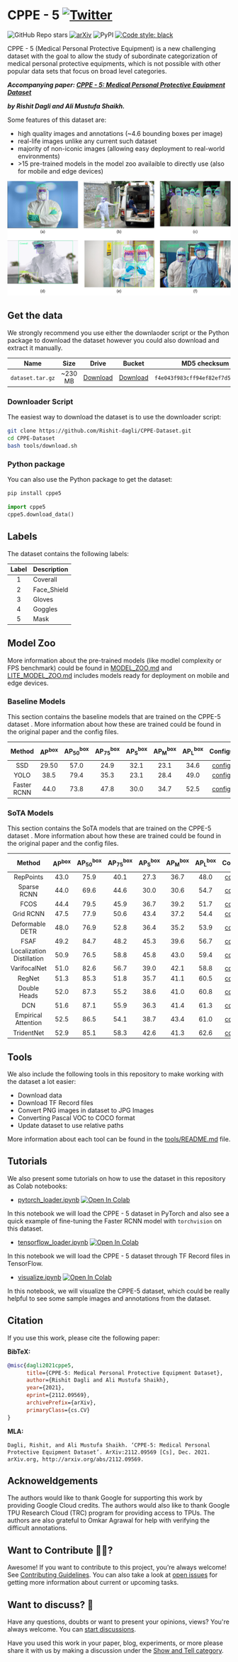 # CPPE - 5 [![Twitter](https://img.shields.io/twitter/url?style=social&url=https%3A%2F%2Fgithub.com%2FRishit-dagli%2Fhttps://github.com/Rishit-dagli/CPPE-Dataset)](https://twitter.com/intent/tweet?text=Wow:&url=https%3A%2F%2Fgithub.com%2FRishit-dagli%2Fhttps://github.com/Rishit-dagli/CPPE-Dataset)

![GitHub Repo stars](https://img.shields.io/github/stars/Rishit-dagli/CPPE-Dataset?style=social)
[![arXiv](https://img.shields.io/badge/arXiv-2112.09569-b31b1b.svg)](https://arxiv.org/abs/2112.09569)
![PyPI](https://img.shields.io/pypi/v/cppe5)
[![Code style: black](https://img.shields.io/badge/code%20style-black-000000.svg)](https://github.com/psf/black)

CPPE - 5 (Medical Personal Protective Equipment) is a new challenging dataset
with the goal to allow the study of subordinate categorization of medical
personal protective equipments, which is not possible with other popular data
sets that focus on broad level categories.

_**Accompanying paper: [CPPE - 5: Medical Personal Protective Equipment Dataset](https://arxiv.org/abs/2112.09569)**_

_**by Rishit Dagli and Ali Mustufa Shaikh.**_

Some features of this dataset are:
- high quality images and annotations (~4.6 bounding boxes per image)
- real-life images unlike any current such dataset
- majority of non-iconic images (allowing easy deployment to real-world environments)
- \>15 pre-trained models in the model zoo availaible to directly use (also for mobile and edge devices)

![](media/annotation_type.png)

## Get the data

We strongly recommend you use either the downlaoder script or the Python package
to download the dataset however you could also download and extract it manually.

| Name | Size | Drive | Bucket | MD5 checksum |
|:----:|:----:|:----:|:----:|:------------:|
| `dataset.tar.gz` | ~230 MB | [Download](https://drive.google.com/file/d/1MGnaAfbckUmigGUvihz7uiHGC6rBIbvr/view?usp=sharing) | [Download](https://storage.googleapis.com/cppe-5/dataset.tar.gz) | `f4e043f983cff94ef82ef7d57a879212` |

### Downloader Script

The easiest way to download the dataset is to use the downloader script:

```bash
git clone https://github.com/Rishit-dagli/CPPE-Dataset.git
cd CPPE-Dataset
bash tools/download.sh
```

### Python package

You can also use the Python package to get the dataset:

```bash
pip install cppe5
```

```python
import cppe5
cppe5.download_data()
```

## Labels

The dataset contains the following labels:

| Label | Description |
|:----:|:-------------|
| 1 | Coverall |
| 2 | Face_Shield |
| 3 | Gloves |
| 4 | Goggles |
| 5 | Mask |

## Model Zoo

More information about the pre-trained models (like modlel complexity or FPS benchmark) could be found in [MODEL_ZOO.md](MODEL_ZOO.md)
and [LITE_MODEL_ZOO.md](LITE_MODEL_ZOO.md) includes models ready for deployment
on mobile and edge devices.

### Baseline Models

This section contains the baseline models that are trained on the CPPE-5 dataset
. More information about how these are trained could be found in the original
paper and the config files.

|   Method    | AP<sup>box</sup> | AP<sub>50</sub><sup>box</sup> | AP<sub>75</sub><sup>box</sup> | AP<sub>S</sub><sup>box</sup> | AP<sub>M</sub><sup>box</sup> | AP<sub>L</sub><sup>box</sup> | Configs | TensorBoard.dev | PyTorch model | TensorFlow model |
|:-----------:|:--------------------------:|:---------------------------------------:|:---------------------------------------:|:----------------------------------------:|:----------------------------------------:|:----------------------------------------:|:-------:|:------:|:-------:|:------:|
|     SSD     |           29.50            |                  57.0                   |                  24.9                   |                   32.1                   |                   23.1                   |                   34.6                   | [config](baselines/ssd.config) | [tb.dev](https://tensorboard.dev/experiment/2EimzQz9Q4GCJjYsyo1MKQ/) | [bucket]() | [bucket](https://storage.googleapis.com/cppe-5/trained_models/ssd/tf_ssd.tar.gz) |
|    YOLO     |            38.5            |                  79.4                   |                  35.3                   |                   23.1                   |                   28.4                   |                   49.0                   | [config](baselines/yolov3_d53_mstrain-608_273e_coco.py) | [tb.dev](https://tensorboard.dev/experiment/5JrpU22hRnOOOXCLKvxFyQ) | [bucket](https://storage.googleapis.com/cppe-5/trained_models/yolo/yolov3_d53_608_273e-2942d1ca.pth) | [bucket](https://storage.googleapis.com/cppe-5/trained_models/yolo/yolo.tar.gz) |
| Faster RCNN |            44.0            |                  73.8                   |                  47.8                   |                   30.0                   |                   34.7                   |                   52.5                   | [config](baselines/faster_rcnn_r101_fpn_2x_coco.py) | [tb.dev](https://tensorboard.dev/experiment/20XQ37HgQUyMJuOlbqmVDQ/) | [bucket](https://storage.googleapis.com/cppe-5/trained_models/faster_rcnn/faster_rcnn_r101_fpn_2x_coco-77efa99b.pth) | [bucket](https://storage.googleapis.com/cppe-5/trained_models/faster_rcnn/faster_rcnn.tar.gz) |

### SoTA Models

This section contains the SoTA models that are trained on the CPPE-5 dataset
. More information about how these are trained could be found in the original
paper and the config files.

|           Method           | AP<sup>box</sup> | AP<sub>50</sub><sup>box</sup> | AP<sub>75</sub><sup>box</sup> | AP<sub>S</sub><sup>box</sup> | AP<sub>M</sub><sup>box</sup> | AP<sub>L</sub><sup>box</sup> | Configs | TensorBoard.dev                                                      | PyTorch model                                                                                                                                  | TensorFlow model                                                                               |
|:--------------------------:|:----------:|:-----------------:|:-----------------:|:----------------:|:----------------:|:----------------:|:------------:|:----------------------------------------------------------------------:|:------------------------------------------------------------------------------------------------------------------------------------------------:|:------------------------------------------------------------------------------------------------:|
|         RepPoints          |    43.0    |        75.9       |        40.1       |       27.3       |       36.7       |       48.0       | [config](configs/reppoints_moment_r50_fpn_gn_2x_coco.py) | [tb.dev](https://tensorboard.dev/experiment/Co6JQVe1RDmxgbMx4gD0Qg/) | [bucket](https://storage.googleapis.com/cppe-5/trained_models/reppoints/reppoints_moment_r50_fpn_gn_2x_coco-18beef36.pth)                      |                                                -                                               |
|        Sparse RCNN         |    44.0    |        69.6       |        44.6       |       30.0       |       30.6       |       54.7       | [config](configs/sparse_rcnn_r101_fpn_300_proposals_crop_mstrain_480-800_3x_coco.py) | [tb.dev](https://tensorboard.dev/experiment/se3w7zQ7SlyE6T8q59P79w/) | [bucket](https://storage.googleapis.com/cppe-5/trained_models/sparse_rcnn/sparse_rcnn_r101_fpn_300_proposals_crop_mstrain_480-800_3x_coco.pth) |                                                -                                               |
|            FCOS            |    44.4    |        79.5       |        45.9       |       36.7       |       39.2       |       51.7       | [config](configs/fcos_r101_caffe_fpn_gn-head_mstrain_640-800_2x_coco.py) | [tb.dev](https://tensorboard.dev/experiment/O343s1kRQIKTqs508jESDA/) | [bucket](https://storage.googleapis.com/cppe-5/trained_models/fcos/fcos_r101_caffe_fpn_gn-head_mstrain_640-800_2x_coco-031dc428.pth)           | [bucket](https://storage.googleapis.com/cppe-5/trained_models/fcos/tf_fcos.tar.gz)             |
|         Grid RCNN          |    47.5    |        77.9       |        50.6       |       43.4       |       37.2       |       54.4       | [config](configs/grid_rcnn_x101_64x4d_fpn_gn-head_2x_coco.py) | [tb.dev](https://tensorboard.dev/experiment/fgGkJ4IBSZmDQj1QEKgXqA/) | [bucket](https://storage.googleapis.com/cppe-5/trained_models/grid_rcnn/grid_rcnn_x101_64x4d_fpn_gn-head_2x_coco-65319c19.pth)                 |                                                -                                               |
|      Deformable DETR       |    48.0    |        76.9       |        52.8       |       36.4       |       35.2       |       53.9       | [config](configs/deformable_detr_refine_r50_16x2_50e_coco.py) | [tb.dev](https://tensorboard.dev/experiment/uq80boznQY2iJVhWSXAKTw/) | [bucket](https://storage.googleapis.com/cppe-5/trained_models/deformable_detr/deformable_detr_refine_r50_16x2_50e-d36a2db1.pth)                |                                                -                                               |
|            FSAF            |    49.2    |        84.7       |        48.2       |       45.3       |       39.6       |       56.7       | [config](configs/fsaf_x101_64x4d_fpn_1x_coco.py) | [tb.dev](https://tensorboard.dev/experiment/jUa0QjFJQZe68o4vbP194Q/) | [bucket](https://storage.googleapis.com/cppe-5/trained_models/fsaf/fsaf_x101_64x4d_fpn_1x_coco-7284d216.pth)                                   | [bucket](https://storage.googleapis.com/cppe-5/trained_models/fsaf/tf_fsaf.tar.gz)             |
| Localization Distillation  |    50.9    |        76.5       |        58.8       |       45.8       |       43.0       |       59.4       | [config](configs/ld_r50_gflv1_r101_fpn_coco_1x.py) | [tb.dev](https://tensorboard.dev/experiment/UMGK5cbATVSDZM5DKN1QAA/) | [bucket](https://storage.googleapis.com/cppe-5/trained_models/ld/ld_r50_gflv1_r101_fpn_coco_1x-e12b2422.pth)                                   |                                                -                                               |
|        VarifocalNet        |    51.0    |        82.6       |        56.7       |       39.0       |       42.1       |       58.8       | [config](configs/vfnet_r101_fpn_mdconv_c3-c5_mstrain_2x_coco.py) | [tb.dev](https://tensorboard.dev/experiment/bE7LlxNLRU2nGanjxEs2rg/) | [bucket](https://storage.googleapis.com/cppe-5/trained_models/vfnet/vfnet_r101_fpn_mdconv_c3-c5_mstrain_2x_coco-8d841df9.pth)                  |                                                -                                               |
|           RegNet           |    51.3    |        85.3       |        51.8       |       35.7       |       41.1       |       60.5       | [config](configs/faster_rcnn_regnetx-3.2GF_fpn_2x_coco.py) | [tb.dev](https://tensorboard.dev/experiment/eYyj3lwcR5O3XDbuyFZ81Q/) | [bucket](https://storage.googleapis.com/cppe-5/trained_models/regnet/regnet-4GF-987ef260.pth)                                                  | [bucket](https://storage.googleapis.com/cppe-5/trained_models/regnet/regnet.tar.gz)            |
|        Double Heads        |    52.0    |        87.3       |        55.2       |       38.6       |       41.0       |       60.8       | [config](configs/dh_faster_rcnn_r50_fpn_1x_coco.py) | [tb.dev](https://tensorboard.dev/experiment/cLMEyMJEQPqWXWeW4XpRkA/) | [bucket](https://storage.googleapis.com/cppe-5/trained_models/double_heads/dh_faster_rcnn_r50_fpn_1x_coco-b10cef7a.pth)                        |                                                -                                               |
|            DCN             |    51.6    |        87.1       |        55.9       |       36.3       |       41.4       |       61.3       | [config](configs/faster_rcnn_r50_fpn_mdpool_1x_coco.py) | [tb.dev](https://tensorboard.dev/experiment/GWTGBFo5TruxPlazzkIpXQ/) | [bucket](https://storage.googleapis.com/cppe-5/trained_models/dcn/faster_rcnn_r50_fpn_mdpool_1x_coco-1d85638a.pth)                             |                                                -                                               |
|     Empirical Attention    |    52.5    |        86.5       |        54.1       |       38.7       |       43.4       |       61.0       | [config](configs/) | [tb.dev](https://tensorboard.dev/experiment/56OgPsWLTWe1jhAV1i00iw/) | [bucket](https://storage.googleapis.com/cppe-5/trained_models/empirical_attention/faster_rcnn_r50_fpn_attention_1111_dcn_1x_coco-f69549ae.pth) |                                                -                                               |
|         TridentNet         |    52.9    |        85.1       |        58.3       |       42.6       |       41.3       |       62.6       | [config](configs/tridentnet_r50_caffe_mstrain_3x_coco.py) | [tb.dev](https://tensorboard.dev/experiment/9O0MAFnlRMWWezz1TbLYGQ/) | [bucket](https://storage.googleapis.com/cppe-5/trained_models/tridentnet/tridentnet_r50_caffe_mstrain_3x_coco-eb569217.pth)                    | [bucket](https://storage.googleapis.com/cppe-5/trained_models/tridentnet/tf_tridentnet.tar.gz) |

## Tools

We also include the following tools in this repository to make working with the dataset
a lot easier:

- Download data
- Download TF Record files
- Convert PNG images in dataset to JPG Images
- Converting Pascal VOC to COCO format
- Update dataset to use relative paths

More information about each tool can be found in the
[tools/README.md](tools/README.md) file.

## Tutorials

We also present some tutorials on how to use the dataset in this repository as
Colab notebooks:

- [pytorch_loader.ipynb](notebooks/pytorch_loader.ipynb) <a href="https://colab.research.google.com/github/Rishit-dagli/CPPE-Dataset/blob/main/notebooks/pytorch_loader.ipynb" target="_parent"><img src="https://colab.research.google.com/assets/colab-badge.svg" alt="Open In Colab"/></a>

In  this notebook we will load the CPPE - 5 dataset in PyTorch and also see a quick example of fine-tuning the Faster RCNN model with `torchvision` on this dataset.

- [tensorflow_loader.ipynb](notebooks/tensorflow_loader.ipynb) <a href="https://colab.research.google.com/github/Rishit-dagli/CPPE-Dataset/blob/main/notebooks/tensorflow_loader.ipynb" target="_parent"><img src="https://colab.research.google.com/assets/colab-badge.svg" alt="Open In Colab"/></a>

In this notebook we will load the CPPE - 5 dataset through TF Record files in TensorFlow.

- [visualize.ipynb](notebooks/visualize.ipynb) <a href="https://colab.research.google.com/github/Rishit-dagli/CPPE-Dataset/blob/main/notebooks/visualize.ipynb" target="_parent"><img src="https://colab.research.google.com/assets/colab-badge.svg" alt="Open In Colab"/></a>

In this notebook, we will visualize the CPPE-5 dataset, which could be really helpful to see some sample images and annotations from the dataset.

## Citation

If you use this work, please cite the following paper:

**BibTeX:**

```bibtex
@misc{dagli2021cppe5,
      title={CPPE-5: Medical Personal Protective Equipment Dataset}, 
      author={Rishit Dagli and Ali Mustufa Shaikh},
      year={2021},
      eprint={2112.09569},
      archivePrefix={arXiv},
      primaryClass={cs.CV}
}
```

**MLA:**

```
Dagli, Rishit, and Ali Mustufa Shaikh. ‘CPPE-5: Medical Personal Protective Equipment Dataset’. ArXiv:2112.09569 [Cs], Dec. 2021. arXiv.org, http://arxiv.org/abs/2112.09569.
```

## Acknoweldgements

The authors would like to thank Google for supporting this work by providing Google Cloud credits. The authors would also like to thank Google TPU Research Cloud (TRC) program for providing access to TPUs. The authors are also grateful to Omkar Agrawal for help with verifying the difficult annotations.

## Want to Contribute 🙋‍♂️?

Awesome! If you want to contribute to this project, you're always welcome! See [Contributing Guidelines](CONTRIBUTING.md). You can also take a look at [open issues](https://github.com/Rishit-dagli/CPPE-Dataset/issues) for getting more information about current or upcoming tasks.

## Want to discuss? 💬

Have any questions, doubts or want to present your opinions, views? You're always welcome. You can [start discussions](hhttps://github.com/Rishit-dagli/CPPE-Dataset/discussions).

Have you used this work in your paper, blog, experiments, or more please share it with us by making a discussion under the [Show and Tell category](https://github.com/Rishit-dagli/CPPE-Dataset/discussions/categories/show-and-tell).
